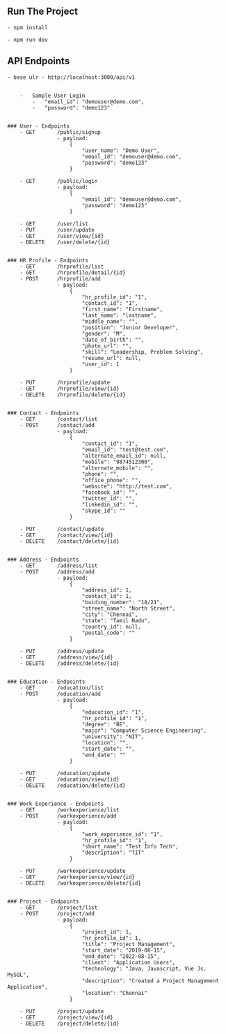 ## Run The Project

    - npm install

    - npm run dev


## API Endpoints
    - base ulr - http://localhost:3000/api/v1


        -   Sample User Login
            -   "email_id": "demouser@demo.com",
            -   "password": "demo123"


    ### User - Endpoints
        - GET       /public/signup
                    - payload:
                        {
                            "user_name": "Demo User",
                            "email_id": "demouser@demo.com",
                            "password": "demo123"
                        }

        - GET       /public/login
                    - payload:   
                        {
                            "email_id": "demouser@demo.com",
                            "password": "demo123"
                        }
                    
        - GET       /user/list
        - PUT       /user/update
        - GET       /user/view/{id}
        - DELETE    /user/delete/{id}


    ### HR Profile - Endpoints
        - GET       /hrprofile/list
        - GET       /hrprofile/detail/{id}
        - POST      /hrprofile/add
                    - payload:   
                        {
                            "hr_profile_id": "1",
                            "contact_id": "1",
                            "first_name": "Firstname",
                            "last_name": "lastname",
                            "middle_name": "",
                            "position": "Junior Developer",
                            "gender": "M",
                            "date_of_birth": "",
                            "photo_url": "",
                            "skill": "Leadership, Problem Solving",
                            "resume_url": null,
                            "user_id": 1
                        }

        - PUT       /hrprofile/update
        - GET       /hrprofile/view/{id}
        - DELETE    /hrprofile/delete/{id}

    
    ### Contact - Endpoints
        - GET       /contact/list
        - POST      /contact/add
                    - payload:   
                        {
                            "contact_id": "1",
                            "email_id": "test@test.com",
                            "alternate_email_id": null,
                            "mobile": "9874512300",
                            "alternate_mobile": "",
                            "phone": "",
                            "office_phone": "",
                            "website": "http://test.com",
                            "facebook_id": "",
                            "twitter_id": "",
                            "linkedin_id": "",
                            "skype_id": ""
                        }

        - PUT       /contact/update
        - GET       /contact/view/{id}
        - DELETE    /contact/delete/{id}


    ### Address - Endpoints
        - GET       /address/list
        - POST      /address/add
                    - payload:   
                        {
                            "address_id": 1,
                            "contact_id": 1,
                            "buiding_number": "18/21",
                            "street_name": "North Street",
                            "city": "Chennai",
                            "state": "Tamil Nadu",
                            "country_id": null,
                            "postal_code": ""
                        }

        - PUT       /address/update
        - GET       /address/view/{id}
        - DELETE    /address/delete/{id}


    ### Education - Endpoints
        - GET       /education/list
        - POST      /education/add
                    - payload:   
                        {
                            "education_id": "1",
                            "hr_profile_id": "1",
                            "degree": "BE",
                            "major": "Computer Science Engineering",
                            "university": "NIT",
                            "location": "",
                            "start_date": "",
                            "end_date": ""
                        }

        - PUT       /education/update
        - GET       /education/view/{id}
        - DELETE    /education/delete/{id}


    ### Work Experience - Endpoints
        - GET       /workexperience/list
        - POST      /workexperience/add
                    - payload:   
                        {
                            "work_experience_id": "1",
                            "hr_profile_id": "1",
                            "short_name": "Test Info Tech",
                            "description": "TIT"
                        }
                    
        - PUT       /workexperience/update
        - GET       /workexperience/view/{id}
        - DELETE    /workexperience/delete/{id}

    
    ### Project - Endpoints
        - GET       /project/list
        - POST      /project/add
                    - payload:   
                        {
                            "project_id": 1,
                            "hr_profile_id": 1,
                            "title": "Project Management",
                            "start_date": "2019-08-15",
                            "end_date": "2022-08-15",
                            "client": "Application Users",
                            "technology": "Java, Javascript, Vue Js, MySQL",
                            "description": "Created a Project Management Application",
                            "location": "Chennai"
                        }
                    
        - PUT       /project/update
        - GET       /project/view/{id}
        - DELETE    /project/delete/{id}